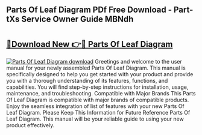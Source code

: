 ## Parts Of Leaf Diagram PDf Free Download - Part-tXs Service Owner Guide MBNdh

# <h2><a href="http://dftosfs.blite.top/?on=Parts+Of+Leaf+Diagram">🔗Download New 👉🔴 Parts Of Leaf Diagram</a></h2>

[![Parts Of Leaf Diagram download](https://i.imgur.com/lujVjoI.png)](http://dftosfs.blite.top/?on=Parts+Of+Leaf+Diagram)
Greetings and welcome to the user manual for your newly assembled Parts Of Leaf Diagram. This manual is specifically designed to help you get started with your product and provide you with a thorough understanding of its features, functions, and capabilities. You will find step-by-step instructions for installation, usage, maintenance, and troubleshooting. Compatible with Major Brands This Parts Of Leaf Diagram is compatible with major brands of compatible products. Enjoy the seamless integration of list of features with your new Parts Of Leaf Diagram. Please Keep This Information for Future Reference Parts Of Leaf Diagram. This manual will be your reliable guide to using your new product effectively.
